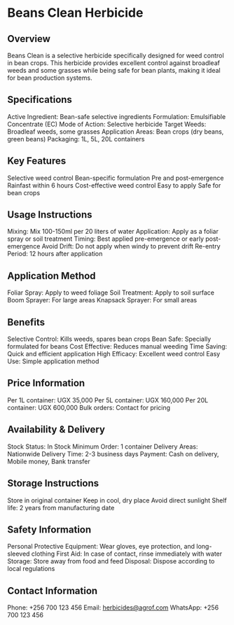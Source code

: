 # Beans Clean Herbicide

## Overview
Beans Clean is a selective herbicide specifically designed for weed control in bean crops. This herbicide provides excellent control against broadleaf weeds and some grasses while being safe for bean plants, making it ideal for bean production systems.

## Specifications
Active Ingredient: Bean-safe selective ingredients
Formulation: Emulsifiable Concentrate (EC)
Mode of Action: Selective herbicide
Target Weeds: Broadleaf weeds, some grasses
Application Areas: Bean crops (dry beans, green beans)
Packaging: 1L, 5L, 20L containers

## Key Features
Selective weed control
Bean-specific formulation
Pre and post-emergence
Rainfast within 6 hours
Cost-effective weed control
Easy to apply
Safe for bean crops

## Usage Instructions
Mixing: Mix 100-150ml per 20 liters of water
Application: Apply as a foliar spray or soil treatment
Timing: Best applied pre-emergence or early post-emergence
Avoid Drift: Do not apply when windy to prevent drift
Re-entry Period: 12 hours after application

## Application Method
Foliar Spray: Apply to weed foliage
Soil Treatment: Apply to soil surface
Boom Sprayer: For large areas
Knapsack Sprayer: For small areas

## Benefits
Selective Control: Kills weeds, spares bean crops
Bean Safe: Specially formulated for beans
Cost Effective: Reduces manual weeding
Time Saving: Quick and efficient application
High Efficacy: Excellent weed control
Easy Use: Simple application method

## Price Information
Per 1L container: UGX 35,000
Per 5L container: UGX 160,000
Per 20L container: UGX 600,000
Bulk orders: Contact for pricing

## Availability & Delivery
Stock Status: In Stock
Minimum Order: 1 container
Delivery Areas: Nationwide
Delivery Time: 2-3 business days
Payment: Cash on delivery, Mobile money, Bank transfer

## Storage Instructions
Store in original container
Keep in cool, dry place
Avoid direct sunlight
Shelf life: 2 years from manufacturing date

## Safety Information
Personal Protective Equipment: Wear gloves, eye protection, and long-sleeved clothing
First Aid: In case of contact, rinse immediately with water
Storage: Store away from food and feed
Disposal: Dispose according to local regulations

## Contact Information
Phone: +256 700 123 456
Email: herbicides@agrof.com
WhatsApp: +256 700 123 456
